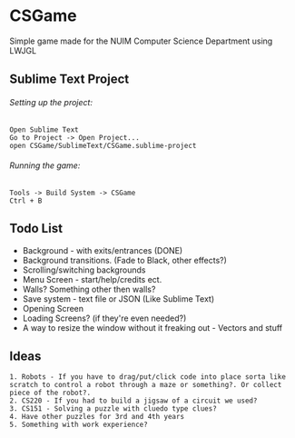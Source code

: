 CSGame
======

Simple game made for the NUIM Computer Science Department using LWJGL 

## Sublime Text Project

###### Setting up the project:

	Open Sublime Text
	Go to Project -> Open Project...
	open CSGame/SublimeText/CSGame.sublime-project

###### Running the game:

	Tools -> Build System -> CSGame
	Ctrl + B

## Todo List
- Background - with exits/entrances (DONE)
- Background transitions.  (Fade to Black, other effects?)
- Scrolling/switching backgrounds
- Menu Screen - start/help/credits ect.
- Walls? Something other then walls?
- Save system - text file or JSON (Like Sublime Text)
- Opening Screen
- Loading Screens? (if they're even needed?)
- A way to resize the window without it freaking out - Vectors and stuff


## Ideas

	1. Robots - If you have to drag/put/click code into place sorta like scratch to control a robot through a maze or something?. Or collect piece of the robot?.
	2. CS220 - If you had to build a jigsaw of a circuit we used?
	3. CS151 - Solving a puzzle with cluedo type clues?
	4. Have other puzzles for 3rd and 4th years
	5. Something with work experience?
